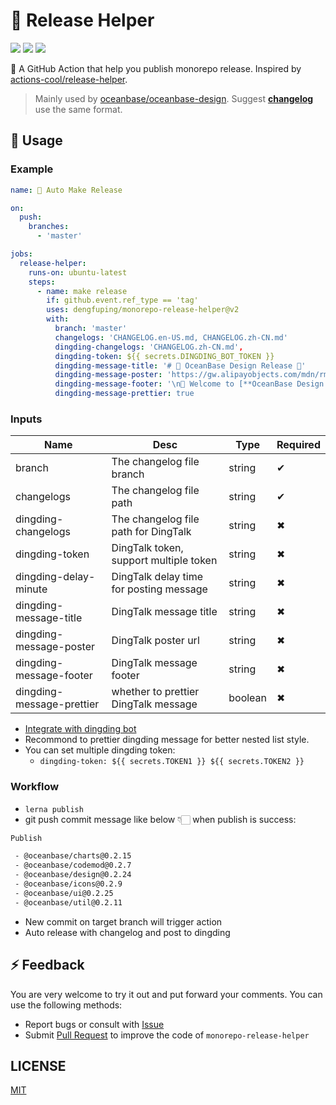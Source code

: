 # 🌈 Release Helper

[![](https://img.shields.io/badge/marketplace-monorepo--release--helper-blueviolet?style=flat-square)](https://github.com/marketplace/actions/monorepo-release-helper) [![](https://img.shields.io/github/v/release/dengfuping/monorepo-release-helper?style=flat-square&color=orange)](https://github.com/dengfuping/monorepo-release-helper/releases) ![](https://img.shields.io/github/actions/workflow/status/dengfuping/monorepo-release-helper/CI?style=flat-square)

🤖 A GitHub Action that help you publish monorepo release. Inspired by [actions-cool/release-helper](https://github.com/actions-cool/release-helper).

> Mainly used by [oceanbase/oceanbase-design](https://github.com/oceanbase/oceanbase-design). Suggest [**changelog**](https://github.com/oceanbase/oceanbase-design/blob/master/docs/design/design-CHANGELOG.md) use the same format.

## 🚀 Usage

### Example

```yml
name: 🤖 Auto Make Release

on:
  push:
    branches:
      - 'master'

jobs:
  release-helper:
    runs-on: ubuntu-latest
    steps:
      - name: make release
        if: github.event.ref_type == 'tag'
        uses: dengfuping/monorepo-release-helper@v2
        with:
          branch: 'master'
          changelogs: 'CHANGELOG.en-US.md, CHANGELOG.zh-CN.md'
          dingding-changelogs: 'CHANGELOG.zh-CN.md',
          dingding-token: ${{ secrets.DINGDING_BOT_TOKEN }}
          dingding-message-title: '# 🎉 OceanBase Design Release 🎉'
          dingding-message-poster: 'https://gw.alipayobjects.com/mdn/rms_08e378/afts/img/A*zx7LTI_ECSAAAAAAAAAAAABkARQnAQ'
          dingding-message-footer: '\n💬 Welcome to [**OceanBase Design Releases**](https://github.com/oceanbase/oceanbase-design/releases) to view more changelog'
          dingding-message-prettier: true

```

### Inputs

| Name                      | Desc                                    | Type    | Required |
| ------------------------- | --------------------------------------- | ------- | -------- |
| branch                    | The changelog file branch               | string  | ✔        |
| changelogs                | The changelog file path                 | string  | ✔        |
| dingding-changelogs       | The changelog file path for DingTalk    | string  | ✖        |
| dingding-token            | DingTalk token, support multiple token  | string  | ✖        |
| dingding-delay-minute     | DingTalk delay time for posting message | string  | ✖        |
| dingding-message-title    | DingTalk message title                  | string  | ✖        |
| dingding-message-poster   | DingTalk poster url                     | string  | ✖        |
| dingding-message-footer   | DingTalk message footer                 | string  | ✖        |
| dingding-message-prettier | whether to prettier DingTalk message    | boolean | ✖        |

- [Integrate with dingding bot](https://developers.dingtalk.com/document/robots/custom-robot-access)
- Recommond to prettier dingding message for better nested list style.
- You can set multiple dingding token:
  - `dingding-token: ${{ secrets.TOKEN1 }} ${{ secrets.TOKEN2 }}`

### Workflow

- `lerna publish`
- git push commit message like below 👇🏻 when publish is success:

```bash
Publish

 - @oceanbase/charts@0.2.15
 - @oceanbase/codemod@0.2.7
 - @oceanbase/design@0.2.24
 - @oceanbase/icons@0.2.9
 - @oceanbase/ui@0.2.25
 - @oceanbase/util@0.2.11
```

- New commit on target branch will trigger action
- Auto release with changelog and post to dingding

## ⚡ Feedback

You are very welcome to try it out and put forward your comments. You can use the following methods:

- Report bugs or consult with [Issue](https://github.com/dengfuping/monorepo-release-helper/issues)
- Submit [Pull Request](https://github.com/dengfuping/monorepo-release-helper/pulls) to improve the code of `monorepo-release-helper`

## LICENSE

[MIT](./LICENSE)
